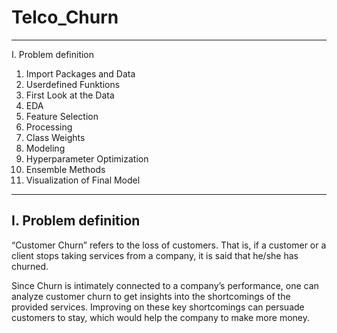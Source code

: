 # Telco_Churn

---
I. Problem definition

1. Import Packages and Data
2. Userdefined Funktions
3. First Look at the Data
4. EDA
5. Feature Selection
6. Processing
7. Class Weights
8. Modeling
9. Hyperparameter Optimization
10. Ensemble Methods
11. Visualization of Final Model


---

## I. Problem definition

“Customer Churn” refers to the loss of customers. That is, if a customer or a client stops taking services from a company, it is said that he/she has churned.

Since Churn is intimately connected to a company’s performance, one can analyze customer churn to get insights into the shortcomings of the provided services. Improving on these key shortcomings can persuade customers to stay, which would help the company to make more money.
